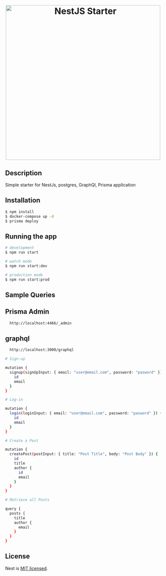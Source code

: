 <h1 align="center">
  <a href="https://github.com/magidmroueh/nestjs-postgres-starter"><img src="https://thepracticaldev.s3.amazonaws.com/i/whtmfhi1tmpsq1vgblhc.jpg" alt="NestJS Starter" width=500"></a>
</h1>

## Description

Simple starter for NestJs, postgres, GraphQl, Prisma application

## Installation

```bash
$ npm install
$ docker-compose up -d
$ prisma deploy
```

## Running the app

```bash
# development
$ npm run start

# watch mode
$ npm run start:dev

# production mode
$ npm run start:prod
```
## Sample Queries

## Prisma Admin
```bash
  http://localhost:4466/_admin
```

## graphql
```bash
  http://localhost:3000/graphql
```

```bash
# Sign-up

mutation {
  signup(signUpInput: { email: "user@email.com", password: "pasword" }) {
    id
    email
  }
}
```

```bash
# Log-in

mutation {
  login(loginInput: { email: "user@email.com", password: "pasword" }) {
    id
    email
  }
}
```

```bash
# Create a Post

mutation {
  createPost(postInput: { title: "Post Title", body: "Post Body" }) {
    id
    title
    author {
      id
      email
    }
  }
}
```

```bash
# Retrieve all Posts

query {
  posts {
    title
    author {
      email
    }
  }
}
```
## License

Nest is [MIT licensed](LICENSE).
